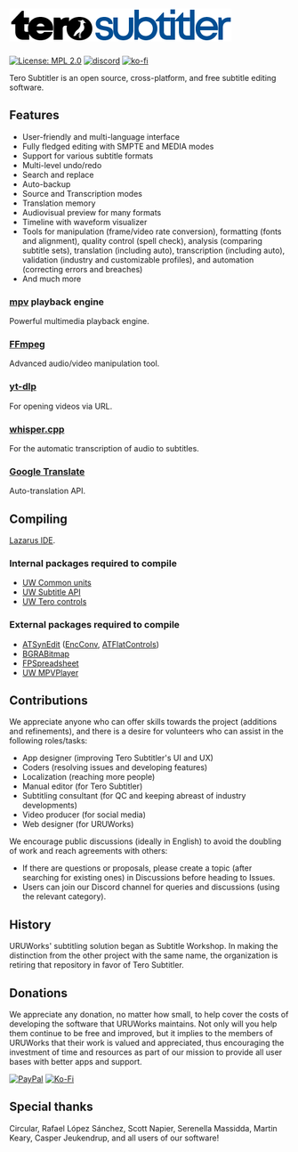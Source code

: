 # ![TeroSubtitler](share/terosubtitler_logo.png)
[![License: MPL 2.0](https://img.shields.io/badge/License-MPL_2.0-brightgreen.svg)](https://opensource.org/licenses/MPL-2.0)
[![discord](https://img.shields.io/badge/Discord-blue)](https://discord.gg/EqzXEa8pHK)
[![ko-fi](https://img.shields.io/badge/Ko--fi-F16061?logo=ko-fi&logoColor=white)](https://ko-fi.com/uruworks)

Tero Subtitler is an open source, cross-platform, and free subtitle editing software.

## Features

- User-friendly and multi-language interface
- Fully fledged editing with SMPTE and MEDIA modes
- Support for various subtitle formats
- Multi-level undo/redo
- Search and replace
- Auto-backup
- Source and Transcription modes
- Translation memory
- Audiovisual preview for many formats
- Timeline with waveform visualizer
- Tools for manipulation (frame/video rate conversion), formatting (fonts and alignment), quality control (spell check), analysis (comparing subtitle sets), translation (including auto), transcription (including auto), validation (industry and customizable profiles), and automation (correcting errors and breaches)
- And much more

### [mpv](https://mpv.io/) playback engine

Powerful multimedia playback engine.

### [FFmpeg](https://ffmpeg.org/)

Advanced audio/video manipulation tool.

### [yt-dlp](https://github.com/yt-dlp/yt-dlp)

For opening videos via URL.

### [whisper.cpp](https://github.com/ggerganov/whisper.cpp)

For the automatic transcription of audio to subtitles.

### [Google Translate](https://translate.google.com/)

Auto-translation API.

## Compiling

[Lazarus IDE](https://www.lazarus-ide.org/).

### Internal packages required to compile

- [UW Common units](https://github.com/URUWorks/TeroSubtitler/tree/main/TeroSubtitler/common)
- [UW Subtitle API](https://github.com/URUWorks/TeroSubtitler/tree/main/TeroSubtitler/subtitleapi)
- [UW Tero controls](https://github.com/URUWorks/TeroSubtitler/tree/main/TeroSubtitler/controls)

### External packages required to compile

- [ATSynEdit](https://wiki.freepascal.org/ATSynEdit) ([EncConv](https://github.com/Alexey-T/EncConv), [ATFlatControls](https://github.com/Alexey-T/ATFlatControls))
- [BGRABitmap](https://wiki.freepascal.org/BGRABitmap)
- [FPSpreadsheet](https://wiki.lazarus.freepascal.org/FPSpreadsheet)
- [UW MPVPlayer](https://github.com/URUWorks/UW_MPVPlayer)

## Contributions

We appreciate anyone who can offer skills towards the project (additions and refinements), and there is a desire for volunteers who can assist in the following roles/tasks:
- App designer (improving Tero Subtitler's UI and UX)
- Coders (resolving issues and developing features)
- Localization (reaching more people)
- Manual editor (for Tero Subtitler)
- Subtitling consultant (for QC and keeping abreast of industry developments)
- Video producer (for social media)
- Web designer (for URUWorks)

We encourage public discussions (ideally in English) to avoid the doubling of work and reach agreements with others:
- If there are questions or proposals, please create a topic (after searching for existing ones) in Discussions before heading to Issues.
- Users can join our Discord channel for queries and discussions (using the relevant category).

## History

URUWorks' subtitling solution began as Subtitle Workshop. In making the distinction from the other project with the same name, the organization is retiring that repository in favor of Tero Subtitler.

## Donations

We appreciate any donation, no matter how small, to help cover the costs of developing the software that URUWorks maintains. Not only will you help them continue to be free and improved, but it implies to the members of URUWorks that their work is valued and appreciated, thus encouraging the investment of time and resources as part of our mission to provide all user bases with better apps and support.
 
[![PayPal](https://img.shields.io/badge/PayPal-00457C?style=for-the-badge&logo=paypal&logoColor=white)](https://www.paypal.com/cgi-bin/webscr?cmd=_donations&business=uruworks@gmail.com&lc=US&item_name=Donate+to+URUWorks+Tero+Subtitler&no_note=0&cn=&curency_code=USD&bn=PP-DonationsBF:btn_donateCC_LG.gif:NonHosted)
[![Ko-Fi](https://img.shields.io/badge/Ko--fi-F16061?style=for-the-badge&logo=ko-fi&logoColor=white)](https://ko-fi.com/uruworks)

## Special thanks 

Circular,
Rafael López Sánchez,
Scott Napier,
Serenella Massidda,
Martin Keary,
Casper Jeukendrup,
and all users of our software!
